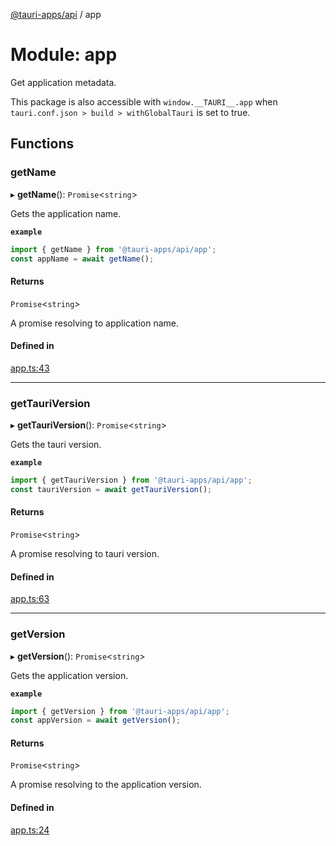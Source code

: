 [@tauri-apps/api](../README.md) / app

# Module: app

Get application metadata.

This package is also accessible with `window.__TAURI__.app` when `tauri.conf.json > build > withGlobalTauri` is set to true.

## Functions

### getName

▸ **getName**(): `Promise`<`string`\>

Gets the application name.

**`example`**
```typescript
import { getName } from '@tauri-apps/api/app';
const appName = await getName();
```

#### Returns

`Promise`<`string`\>

A promise resolving to application name.

#### Defined in

[app.ts:43](https://github.com/tauri-apps/tauri/blob/dc432ef/tooling/api/src/app.ts#L43)

___

### getTauriVersion

▸ **getTauriVersion**(): `Promise`<`string`\>

Gets the tauri version.

**`example`**
```typescript
import { getTauriVersion } from '@tauri-apps/api/app';
const tauriVersion = await getTauriVersion();
```

#### Returns

`Promise`<`string`\>

A promise resolving to tauri version.

#### Defined in

[app.ts:63](https://github.com/tauri-apps/tauri/blob/dc432ef/tooling/api/src/app.ts#L63)

___

### getVersion

▸ **getVersion**(): `Promise`<`string`\>

Gets the application version.

**`example`**
```typescript
import { getVersion } from '@tauri-apps/api/app';
const appVersion = await getVersion();
```

#### Returns

`Promise`<`string`\>

A promise resolving to the application version.

#### Defined in

[app.ts:24](https://github.com/tauri-apps/tauri/blob/dc432ef/tooling/api/src/app.ts#L24)
